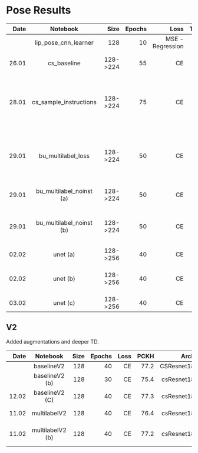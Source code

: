 # Pose Results
| Date   | Notebook    | Size    | Epochs  | Loss | Transform | PCKH  | Arch  | Pretrained | Comments |
| ------:|:-----------:| -------:| ------: | ---: | --------: | ----: |-----: | ---------: | -------: |
|        | lip_pose_cnn_learner | 128 | 10 | MSE - Regression | lr_flip | 47.6 | resnet18 | True | simple baseline, Could train longer |
| 26.01 | cs_baseline | 128->224| 55 | CE |  lr_flip | 76.3 | csResnet18 | True | simple TDBlock per BU layer, Single Instruction |
| 28.01 | cs_sample_instructions | 128->224 | 75 | CE | lr_flip | 73.3 | csResnet18 | True | simple TDBlock per BU layer. Each iteration sample one instruction\keypoint. Val loss was lower than train (not enough epochs?)
| 29.01 | bu_multilabel_loss | 128->224 | 50 | CE | lr_flip | 77.2 | csResnet18 | True | simple TDBlock per BU layer. BU detects which keypoints are present and then sends it as the instruction |
| 29.01 | bu_multilabel_noinst (a)| 128->224 | 50 | CE | lr_flip | 77.5 | csResnet18 | True | simple TDBlock per BU layer. No Instruction given. |
| 29.01 | bu_multilabel_noinst (b)| 128->224 | 50 | CE | lr_flip | 67.2 | csResnet18 | True | simple TDBlock per BU layer. No Instruction given. Detached inner state of laterals.  |
| 02.02 | unet (a) | 128->256 | 40 | CE | lr_flip | 73 | resnet-18 unet | True | fastai unet |
| 02.02 | unet (b) | 128->256 | 40 | CE | lr_flip | 76 | resnet-18 unet | True | replaced head of unet (output is two times smaller than input |
| 03.02 | unet (c) | 128->256 | 40 | CE | lr_flip | 75.5 | csunet-18 | True | replaced head of unet and BU loss|

## V2
Added augmentations and deeper TD.

| Date   | Notebook    | Size    | Epochs  | Loss | PCKH  | Arch  | Pretrained | Comments |
| ------:|:-----------:| -------:| ------: | ---: | ----: |-----: | ---------: | -------: |
|        | baselineV2 | 128 | 40 | CE | 77.2 | CSResnet18 | X | |
|  | baselineV2 (b) | 128 | 30 | CE | 75.4 | csResnet18 | V | |
| 12.02 | baselineV2 (C) | 128 | 40 | CE | 77.3 | csResnet18 | X | No instructions|
| 11.02 | multilabelV2 | 128 | 40 | CE | 76.4 | csResnet18 | X | With BU Loss |
| 11.02 | multilabelV2 (b) | 128 | 40 | CE | 77.2 | csResnet18 | X | With BU Loss, No instruction |